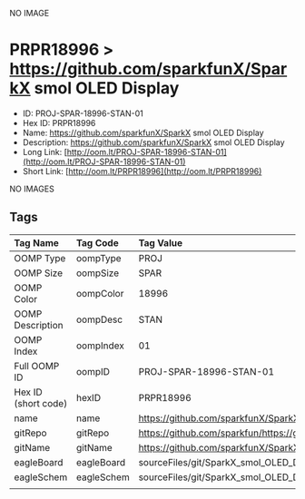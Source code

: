 


  
NO IMAGE  
# PRPR18996 > https://github.com/sparkfunX/SparkX smol OLED Display

- ID: PROJ-SPAR-18996-STAN-01
- Hex ID: PRPR18996
- Name: https://github.com/sparkfunX/SparkX smol OLED Display
- Description: https://github.com/sparkfunX/SparkX smol OLED Display
- Long Link: [http://oom.lt/PROJ-SPAR-18996-STAN-01](http://oom.lt/PROJ-SPAR-18996-STAN-01)
- Short Link: [http://oom.lt/PRPR18996](http://oom.lt/PRPR18996)
  
NO IMAGES  
## Tags
  

|Tag Name|Tag Code|Tag Value|
| :--- | :--- | :--- |
|OOMP Type|oompType|PROJ|
|OOMP Size|oompSize|SPAR|
|OOMP Color|oompColor|18996|
|OOMP Description|oompDesc|STAN|
|OOMP Index|oompIndex|01|
|Full OOMP ID|oompID|PROJ-SPAR-18996-STAN-01|
|Hex ID (short code)|hexID|PRPR18996|
|name|name|https://github.com/sparkfunX/SparkX smol OLED Display|
|gitRepo|gitRepo|https://github.com/sparkfun/https://github.com/sparkfunX/SparkX_smol_OLED_Display|
|gitName|gitName|https://github.com/sparkfunX/SparkX_smol_OLED_Display|
|eagleBoard|eagleBoard|sourceFiles/git/SparkX_smol_OLED_Display/Hardware/SparkX_smol_Display.brd|
|eagleSchem|eagleSchem|sourceFiles/git/SparkX_smol_OLED_Display/Hardware/SparkX_smol_Display.sch|
||||
